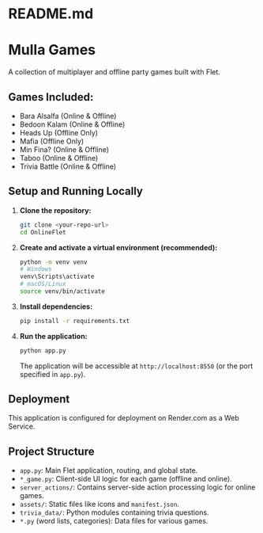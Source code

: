 # README.md

# Mulla Games

A collection of multiplayer and offline party games built with Flet.

## Games Included:

*   Bara Alsalfa (Online & Offline)
*   Bedoon Kalam (Online & Offline)
*   Heads Up (Offline Only)
*   Mafia (Offline Only)
*   Min Fina? (Online & Offline)
*   Taboo (Online & Offline)
*   Trivia Battle (Online & Offline)

## Setup and Running Locally

1.  **Clone the repository:**
    ```bash
    git clone <your-repo-url>
    cd OnlineFlet 
    ```
2.  **Create and activate a virtual environment (recommended):**
    ```bash
    python -m venv venv
    # Windows
    venv\Scripts\activate
    # macOS/Linux
    source venv/bin/activate
    ```
3.  **Install dependencies:**
    ```bash
    pip install -r requirements.txt
    ```
4.  **Run the application:**
    ```bash
    python app.py
    ```
    The application will be accessible at `http://localhost:8550` (or the port specified in `app.py`).

## Deployment

This application is configured for deployment on Render.com as a Web Service.

## Project Structure

*   `app.py`: Main Flet application, routing, and global state.
*   `*_game.py`: Client-side UI logic for each game (offline and online).
*   `server_actions/`: Contains server-side action processing logic for online games.
*   `assets/`: Static files like icons and `manifest.json`.
*   `trivia_data/`: Python modules containing trivia questions.
*   `*.py` (word lists, categories): Data files for various games.